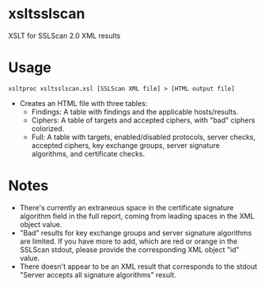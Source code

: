 # xsltsslscan
XSLT for SSLScan 2.0 XML results

# Usage
```
xsltproc xsltsslscan.xsl [SSLScan XML file] > [HTML output file]
```
* Creates an HTML file with three tables:
  - Findings: A table with findings and the applicable hosts/results.
  - Ciphers: A table of targets and accepted ciphers, with "bad" ciphers colorized.
  - Full: A table with targets, enabled/disabled protocols, server checks, accepted ciphers, key exchange groups, server signature algorithms, and certificate checks.
  
# Notes
* There's currently an extraneous space in the certificate signature algorithm field in the full report, coming from leading spaces in the XML object value.
* "Bad" results for key exchange groups and server signature algorithms are limited. If you have more to add, which are red or orange in the SSLScan stdout, please provide the corresponding XML object "id" value.
* There doesn't appear to be an XML result that corresponds to the stdout "Server accepts all signature algorithms" result.
